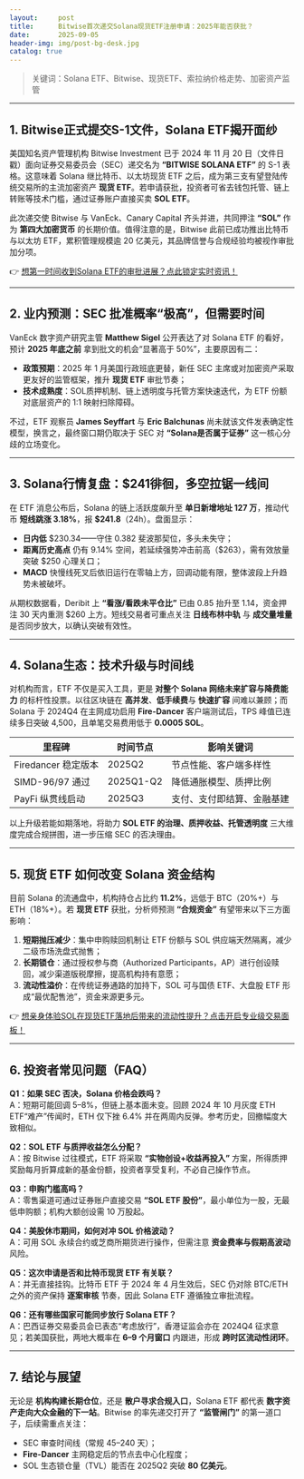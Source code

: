 ```yaml
---
layout:     post
title:      Bitwise首次递交Solana现货ETF注册申请：2025年能否获批？
date:       2025-09-05
header-img: img/post-bg-desk.jpg
catalog: true
---
```


> 关键词：Solana ETF、Bitwise、现货ETF、索拉纳价格走势、加密资产监管

---

## 1. Bitwise正式提交S-1文件，Solana ETF揭开面纱

美国知名资产管理机构 Bitwise Investment 已于 2024 年 11 月 20 日（文件日戳）面向证券交易委员会（SEC）递交名为 **“BITWISE SOLANA ETF”** 的 S-1 表格。这意味着 Solana 继比特币、以太坊现货 ETF 之后，成为第三支有望登陆传统交易所的主流加密资产 **现货 ETF**。若申请获批，投资者可省去钱包托管、链上转账等技术门槛，通过证券账户直接买卖 **SOL ETF**。  

此次递交使 Bitwise 与 VanEck、Canary Capital 齐头并进，共同押注 **“SOL”** 作为 **第四大加密货币** 的长期价值。值得注意的是，Bitwise 此前已成功推出比特币与以太坊 ETF，累积管理规模逾 20 亿美元，其品牌信誉与合规经验均被视作审批加分项。

👉 [想第一时间收到Solana ETF的审批进展？点此锁定实时资讯！](https://okxdog.com/)

---

## 2. 业内预测：SEC 批准概率“极高”，但需要时间

VanEck 数字资产研究主管 **Matthew Sigel** 公开表达了对 Solana ETF 的看好，预计 **2025 年底之前** 拿到批文的机会“显著高于 50%”，主要原因有二：

- **政策预期**：2025 年 1 月美国行政班底更替，新任 SEC 主席或对加密资产采取更友好的监管框架，推升 **现货 ETF** 审批节奏；  
- **技术成熟度**：SOL质押机制、链上透明度与托管方案快速迭代，为 ETF 份额对底层资产的 1:1 映射扫除障碍。

不过，ETF 观察员 **James Seyffart** 与 **Eric Balchunas** 尚未就该文件发表确定性模型，换言之，最终窗口期仍取决于 SEC 对 **“Solana是否属于证券”** 这一核心分歧的立场变化。

---

## 3. Solana行情复盘：$241徘徊，多空拉锯一线间

在 ETF 消息公布后，Solana 的链上活跃度飙升至 **单日新增地址 127 万**，推动代币 **短线跳涨 3.18%**，报 **$241.8**（24h）。盘面显示：

- **日内低** $230.34——守住 0.382 斐波那契位，多头未失守；  
- **距离历史高点** 仍有 9.14% 空间，若延续强势冲击前高（$263），需有效放量突破 $250 心理关口；  
- **MACD** 快慢线死叉后依旧运行在零轴上方，回调动能有限，整体波段上升趋势未被破坏。

从期权数据看，Deribit 上 **“看涨/看跌未平仓比”** 已由 0.85 抬升至 1.14，资金押注 30 天内重测 $260 上方。短线交易者可重点关注 **日线布林中轨** 与 **成交量堆量** 是否同步放大，以确认突破有效性。

---

## 4. Solana生态：技术升级与时间线

对机构而言，ETF 不仅是买入工具，更是 **对整个 Solana 网络未来扩容与降费能力** 的标杆性投票。以往区块链在 **高并发**、**低手续费**与 **快速扩容** 间难以兼顾；而 Solana 于 2024Q4 在主网成功启用 **Fire-Dancer** 客户端测试后，TPS 峰值已连续多日突破 4,500，且单笔交易费用低于 **0.0005 SOL**。

| 里程碑 | 时间节点 | 影响关键词 |
|--------|----------|------------|
| Firedancer 稳定版本 | 2025Q2 | 节点性能、客户端多样性 |
| SIMD-96/97 通过 | 2025Q1-Q2 | 降低通胀模型、质押比例 |
| PayFi 纵贯线启动 | 2025Q3 | 支付、支付即结算、金融基建 |

以上升级若能如期落地，将助力 **SOL ETF 的治理、质押收益、托管透明度** 三大维度完成合规拼图，进一步压缩 SEC 的否决理由。

---

## 5. 现货 ETF 如何改变 Solana 资金结构

目前 Solana 的流通盘中，机构持仓占比约 **11.2%**，远低于 BTC（20%+）与 ETH（18%+）。若 **现货 ETF** 获批，分析师预测 **“合规资金”** 有望带来以下三方面影响：

1. **短期抛压减少**：集中申购赎回机制让 ETF 份额与 SOL 供应端天然隔离，减少二级市场洗盘式抛售；  
2. **长期锁仓**：通过授权参与商（Authorized Participants，AP）进行创设赎回，减少渠道版税摩擦，提高机构持有意愿；  
3. **流动性溢价**：在传统证券通路的加持下，SOL 可与国债 ETF、大盘股 ETF 形成“最优配售池”，资金来源更多元。

👉 [想亲身体验SOL在现货ETF落地后带来的流动性提升？点击开启专业级交易面板！](https://okxdog.com/)

---

## 6. 投资者常见问题（FAQ）

**Q1：如果 SEC 否决，Solana 价格会跌吗？**  
A：短期可能回调 5–8%，但链上基本面未变。回顾 2024 年 10 月灰度 ETH ETF“难产”传闻时，ETH 仅下挫 6.4% 并在两周内反弹。参考历史，回撤幅度大致相似。

**Q2：SOL ETF 与质押收益怎么分配？**  
A：按 Bitwise 过往模式，ETF 将采取 **“实物创设+收益再投入”** 方案，所得质押奖励每月折算成新的基金份额，投资者享受复利，不必自己操作节点。

**Q3：申购门槛高吗？**  
A：零售渠道可通过证券账户直接交易 **“SOL ETF 股份”**，最小单位为一股，无最低申购额；机构大额创设需 10 万股起。

**Q4：美股休市期间，如何对冲 SOL 价格波动？**  
A：可用 SOL 永续合约或芝商所期货进行操作，但需注意 **资金费率与假期高波动** 风险。

**Q5：这次申请是否和比特币现货 ETF 有关联？**  
A：并无直接挂钩。比特币 ETF 于 2024 年 4 月生效后，SEC 仍对除 BTC/ETH 之外的资产保持 **逐案审核** 节奏，因此 Solana ETF 遵循独立审批流程。

**Q6：还有哪些国家可能同步放行 Solana ETF？**  
A：巴西证券交易委员会已表态“考虑放行”，香港证监会亦在 2024Q4 征求意见；若美国获批，两地大概率在 **6–9 个月窗口** 内跟进，形成 **跨时区流动性闭环**。

---

## 7. 结论与展望

无论是 **机构构建长期仓位**，还是 **散户寻求合规入口**，Solana ETF 都代表 **数字资产走向大众金融的下一站**。Bitwise 的率先递交打开了 **“监管闸门”** 的第一道口子，后续需重点关注：

- SEC 审查时间线（常规 45–240 天）；  
- **Fire-Dancer** 主网稳定后的节点去中心化程度；  
- SOL 生态锁仓量（TVL）能否在 2025Q2 突破 **80 亿美元**。